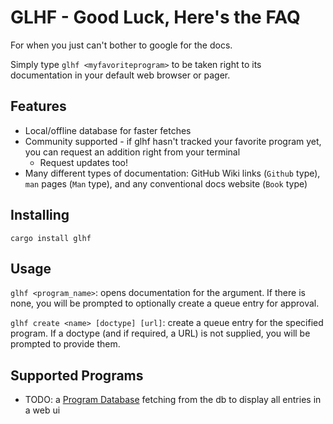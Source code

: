 # GLHF - Good Luck, Here's the FAQ
For when you just can't bother to google for the docs. 

Simply type `glhf <myfavoriteprogram>` to be taken right to its documentation in your default web browser or pager.
 
## Features
- Local/offline database for faster fetches
- Community supported - if glhf hasn't tracked your favorite program yet, you can request an addition right from your terminal
    - Request updates too!
- Many different types of documentation: GitHub Wiki links (`Github` type), `man` pages (`Man` type), and any conventional docs website (`Book` type)

## Installing
`cargo install glhf`

## Usage
`glhf <program_name>`: opens documentation for the argument. If there is none, you will be prompted to optionally create a queue entry for approval.

`glhf create <name> [doctype] [url]`: create a queue entry for the specified program. If a doctype (and if required, a URL) is not supplied, you will be prompted to provide them.

## Supported Programs
- TODO: a [Program Database]() fetching from the db to display all entries in a web ui

